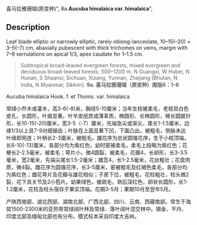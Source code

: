 喜马拉雅珊瑚(原变种)",
8a.**Aucuba himalaica var. himalaica**",

## Description
Leaf blade elliptic or narrowly elliptic, rarely oblong-lanceolate, 10–15(–20) × 3–5(–7) cm, abaxially pubescent with thick trichomes on veins, margin with 7–9 serrulations on apical 1/3, apex caudate for 1–1.5 cm.

> Subtropical broad-leaved evergreen forests, mixed evergreen and deciduous broad-leaved forests; 500–1200 m. N Guangxi, W Hubei, N Hunan, S Shaanxi, Sichuan, Xizang, Yunnan, Zhejiang [Bhutan, N India, N Myanmar, Sikkim].
**9a. 喜马拉雅珊瑚（原变种）图版6：1-6**

Aucuba himalaica Hook. f. et Thoms. var. himalaica

常绿小乔木或灌木，高3-6(-8)米，胸径5-10厘米；当年生枝被柔毛，老枝具白色皮孔，长圆形，叶痕显著。叶羊皮纸质或薄革质，椭圆形、长椭圆形，稀长圆披针形，长10-15(-20)厘米，宽3-5（-7）厘米，先端急尖或渐尖，尾长1-1.5厘米，边缘1/3以上具7-9对细锯齿；叶脉在上面显著下凹，下面凸出，被粗毛，侧脉未达叶缘即网连；叶柄长2-3厘米，被粗毛。雄花序为总状圆锥花序，生于小枝顶端，长8-10(-13)厘米，各部分均为紫红色，幼时密被柔毛，柔毛上段略为紫红色；花梗长2-2.5毫米，被柔毛；萼片小，微4圆裂，被柔毛，花瓣4，长卵形，长3-3.5毫米，宽2毫米，先端尖尾长1.5-2毫米；雄蕊4，长1-2.5毫米，花丝粗壮；花盘肉质，微4裂。雌花序为圆锥花序，长3-5厘米，密被粗毛及红褐色柔毛，各部分均为紫红色；雌花萼片及花瓣与雄花相似；子房下位，被粗毛，花柱粗壮，柱头微2裂，花下具关节及2小苞片。幼果绿色，被疏毛，熟后深红色，卵状长圆形，长1-1.2厘米，花柱及柱头宿存于果实顶端。花期3-5月；果期10月至翌年5月。

产陕西南部、湖北西部、湖南北部、广西北部、四川、云南、西藏南部。常生于海拔1500-2300米的亚热带常绿阔叶林及常绿、落叶阔叶混交林中。锡金、不丹、印度北部及缅甸北部也有分布。模式标本采自印度大吉岭。
